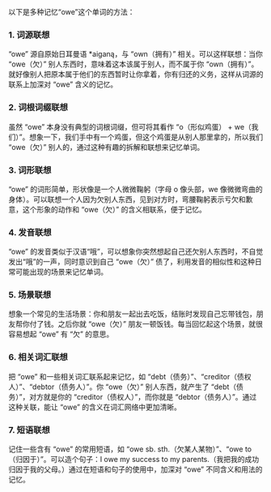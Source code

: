 以下是多种记忆“owe”这个单词的方法：

### 1. 词源联想
“owe” 源自原始日耳曼语 *aiganą，与 “own（拥有）” 相关。可以这样联想：当你 “owe（欠）” 别人东西时，意味着这本该属于别人，而不属于你 “own（拥有）”。就好像别人把原本属于他们的东西暂时让你拿着，你有归还的义务，这样从词源的联系上加深对 “owe” 含义的记忆。

### 2. 词根词缀联想
虽然 “owe” 本身没有典型的词根词缀，但可将其看作 “o（形似鸡蛋） + we（我们）”。想象一下，我们手中有一个鸡蛋，但这个鸡蛋是从别人那里拿的，所以我们 “owe（欠）” 别人的，通过这种有趣的拆解和联想来记忆单词。

### 3. 词形联想
“owe” 的词形简单，形状像是一个人微微鞠躬（字母 o 像头部，we 像微微弯曲的身体）。可以联想一个人因为欠别人东西，见到对方时，弯腰鞠躬表示亏欠和歉意，这个形象的动作和 “owe（欠）” 的含义相联系，便于记忆。

### 4. 发音联想
“owe” 的发音类似于汉语“哦”，可以想象你突然想起自己还欠别人东西时，不自觉发出“哦”的一声，同时意识到自己 “owe（欠）” 债了，利用发音的相似性和这种日常可能出现的场景来记忆单词。

### 5. 场景联想
想象一个常见的生活场景：你和朋友一起出去吃饭，结账时发现自己忘带钱包，朋友帮你付了钱。之后你就 “owe（欠）” 朋友一顿饭钱。每当回忆起这个场景，就很容易想起 “owe” 有 “欠” 的意思。

### 6. 相关词汇联想
把 “owe” 和一些相关词汇联系起来记忆，如 “debt（债务）”、“creditor（债权人）”、“debtor（债务人）”。你 “owe（欠）” 别人东西，就产生了 “debt（债务）”，对方就是你的 “creditor（债权人）”，而你就是 “debtor（债务人）”。通过这种关联，能让 “owe” 的含义在词汇网络中更加清晰。

### 7. 短语联想
记住一些含有 “owe” 的常用短语，如 “owe sb. sth.（欠某人某物）”、“owe to（归因于）”。可以造个句子：I owe my success to my parents.（我把我的成功归因于我的父母。）通过在短语和句子的使用中，加深对 “owe” 不同含义和用法的记忆。 